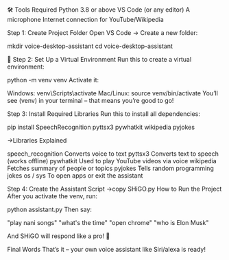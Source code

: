 🛠️ Tools Required
Python 3.8 or above
VS Code (or any editor)
A microphone
Internet connection for YouTube/Wikipedia

Step 1: Create Project Folder
Open VS Code → Create a new folder:

mkdir voice-desktop-assistant
cd voice-desktop-assistant

🧪 Step 2: Set Up a Virtual Environment
Run this to create a virtual environment:

python -m venv venv
Activate it:

Windows:
venv\Scripts\activate
Mac/Linux:
source venv/bin/activate
You’ll see (venv) in your terminal – that means you’re good to go!

Step 3: Install Required Libraries
Run this to install all dependencies:

pip install SpeechRecognition pyttsx3 pywhatkit wikipedia pyjokes


->Libraries Explained

speech_recognition	    Converts voice to text
pyttsx3	                Converts text to speech (works offline)
pywhatkit	              Used to play YouTube videos via voice
wikipedia	              Fetches summary of people or topics
pyjokes	                Tells random programming jokes
os / sys	              To open apps or exit the assistant

Step 4: Create the Assistant Script
->copy SHiGO.py 
How to Run the Project
After you activate the venv, run:

python assistant.py
Then say:

"play nani songs"
"what's the time"
"open chrome"
"who is Elon Musk"

And SHiGO will respond like a pro! 🤖

Final Words
That’s it – your own voice assistant like Siri/alexa is ready! 
